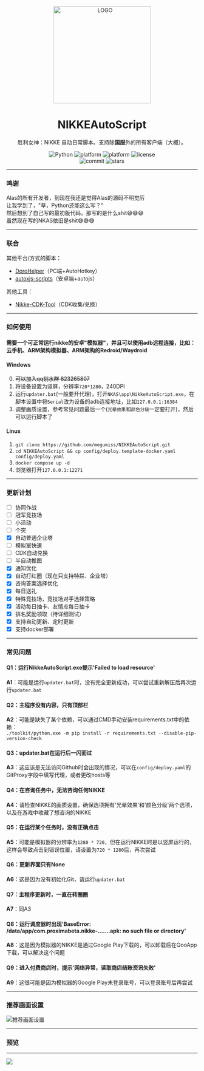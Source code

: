 <div align="center">

<img alt="LOGO" src="./webapp/src/assets/img/Helm.png" width="256" height="256" />

# NIKKEAutoScript

胜利女神：NIKKE 自动日常脚本。支持除**国服**外的所有客户端（大概）。

<p align="center">
  <img alt="Python" src="https://img.shields.io/badge/Python-3776AB?logo=python&logoColor=white">
  <img alt="platform" src="https://img.shields.io/badge/platform-Windows-blueviolet">
  <img alt="platform" src="https://img.shields.io/badge/platform-Docker-blueviolet">
  <img alt="license" src="https://img.shields.io/github/license/megumiss/NIKKEAutoScript">
  <br/>
  <img alt="commit" src="https://img.shields.io/github/commit-activity/m/megumiss/NIKKEAutoScript">
  <img alt="stars" src="https://img.shields.io/github/stars/megumiss/NIKKEAutoScript?style=social">
</p>

</div>

---

### 鸣谢

Alas的所有开发者，到现在我还是觉得Alas的源码不明觉厉  
让我学到了，"草，Python还能这么写？"  
然后想到了自己写的最初版代码，那写的是什么shit😅😅😅  
虽然现在写的NKAS依旧是shit😅😅😅

---

### 联合

其他平台/方式的脚本：
- [DoroHelper](https://github.com/1204244136/DoroHelper)（PC端+AutoHotkey）
- [autoxjs-scripts](https://github.com/Zebartin/autoxjs-scripts)（安卓端+autojs）

其他工具：
- [Nikke-CDK-Tool](https://github.com/Small-tailqwq/Nikke-CDK-Tool)（CDK收集/兑换）

---

### 如何使用

#### 需要一个可正常运行nikke的安卓"模拟器"，并且可以使用adb远程连接，比如：云手机、ARM架构模拟器、ARM架构的Redroid/Waydroid

#### Windows
0. ~~可以加入qq划水群 823265807~~  
1. 将设备设置为竖屏，分辨率`720*1280`，240DPI  
2. 运行`updater.bat`(一般要开代理)，打开`NKAS\app\NikkeAutoScript.exe`，在脚本设置中将`Serial`改为设备的adb连接地址，比如`127.0.0.1:16384`  
3. 调整画质设置，参考常见问题最后一个(`光晕效果`和`颜色分级`一定要打开)，然后可以运行脚本了  

#### Linux
1. `git clone https://github.com/megumiss/NIKKEAutoScript.git`  
2. `cd NIKKEAutoScript && cp config/deploy.template-docker.yaml config/deploy.yaml`  
3. `docker compose up -d`  
4. 浏览器打开`127.0.0.1:12271`  

---

### 更新计划
- [ ] 协同作战
- [ ] 冠军竞技场
- [ ] 小活动
- [ ] 个突
- [x] 自动普通企业塔
- [ ] 模拟室快速
- [ ] CDK自动兑换
- [ ] 半自动推图
- [x] 通知优化
- [x] 自动打红圈（现在只支持特拦、企业塔）
- [x] 咨询答案选择优化
- [x] 每日送礼
- [x] 特殊竞技场，竞技场对手选择策略
- [x] 活动每日抽卡、友情点每日抽卡
- [x] 排名奖励领取（待详细测试）
- [x] 支持自动更新、定时更新
- [x] 支持docker部署

---

### 常见问题

#### Q1：运行NikkeAutoScript.exe提示'Failed to load resource'
**A1**：可能是运行`updater.bat`时，没有完全更新成功，可以尝试重新解压后再次运行`updater.bat`

#### Q2：主程序没有内容，只有顶部栏
**A2**：可能是缺失了某个依赖，可以通过CMD手动安装requirements.txt中的依赖：  
`./toolkit/python.exe -m pip install -r requirements.txt --disable-pip-version-check`

#### Q3：updater.bat在运行后一闪而过
**A3**：这应该是无法访问Github时会出现的情况，可以在`config/deploy.yaml`的GitProxy字段中填写代理，或者更改hosts等

#### Q4：在咨询任务中，无法咨询任何NIKKE
**A4**：请检查NIKKE的画质设置，确保选项拥有'光晕效果'和'颜色分级'两个选项，以及在游戏中收藏了想咨询的NIKKE

#### Q5：在运行某个任务时，没有正确点击
**A5**：可能是模拟器的分辨率为`1280 * 720`，但在运行NIKKE时是以竖屏运行的，这样会导致点击到错误位置，请设置为`720 * 1280`后，再次尝试

#### Q6：更新界面只有None
**A6**：这是因为没有初始化Git，请运行`updater.bat`

#### Q7：主程序更新时，一直在转圈圈
**A7**：同A3

#### Q8：运行调度器时出现'BaseError: /data/app/com.proximabeta.nikke-.......apk: no such file or directory'
**A8**：这是因为模拟器的NIKKE是通过Google Play下载的，可以卸载后在QooApp下载，可以解决这个问题

#### Q9：进入付费商店时，提示'网络异常，读取商店结账资讯失败'
**A9**：这很可能是因为模拟器的Google Play未登录账号，可以登录账号后再尝试

---

### 推荐画面设置
![推荐画面设置](https://s2.loli.net/2024/05/06/Rjcx7EwWXlbKBot.png)

---

### 预览

---

![](https://profile-counter.glitch.me/megumiss-NIKKEAutoScript/count.svg)